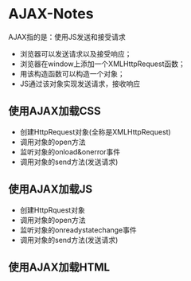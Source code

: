 # AJAX-Notes

AJAX指的是：使用JS发送和接受请求

* 浏览器可以发送请求以及接受响应；
* 浏览器在window上添加一个XMLHttpRequest函数；
* 用该构造函数可以构造一个对象；
* JS通过该对象实现发送请求，接收响应

## 使用AJAX加载CSS

* 创建HttpRequest对象(全称是XMLHttpRequest)
* 调用对象的open方法
* 监听对象的onload&onerror事件
* 调用对象的send方法(发送请求)

## 使用AJAX加载JS

* 创建HttpRquest对象
* 调用对象的open方法
* 监听对象的onreadystatechange事件
* 调用对象的send方法(发送请求)

## 使用AJAX加载HTML
